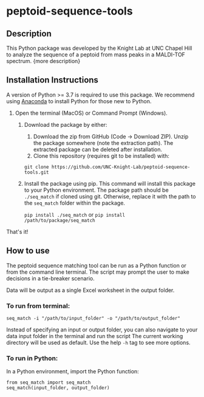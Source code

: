 # peptoid-sequence-tools

## Description
This Python package was developed by the Knight Lab at UNC Chapel Hill to analyze the sequence of a peptoid from mass peaks in a MALDI-TOF spectrum. {more description}

## Installation Instructions
A version of Python >= 3.7 is required to use this package. We recommend using [Anaconda](https://www.anaconda.com) to install Python for those new to Python.
1. Open the terminal (MacOS) or Command Prompt (Windows).
   1. Download the package by either:
      1. Download the zip from GitHub (Code -> Download ZIP). Unzip the package somewhere (note the extraction path). The extracted package can be deleted after installation.
      2. Clone this repository (requires git to be installed) with:
      
      `git clone https://github.com/UNC-Knight-Lab/peptoid-sequence-tools.git`

   2. Install the package using pip. This command will install this package to your Python environment.
       The package path should be `./seq_match` if cloned using git. Otherwise, replace it with the path to the `seq_match` folder within the package.
      
      `pip install ./seq_match`
      or `pip install /path/to/package/seq_match`

That's it!

## How to use
The peptoid sequence matching tool can be run as a Python function or from the command line terminal.
The script may prompt the user to make decisions in a tie-breaker scenario.

Data will be output as a single Excel worksheet in the output folder.

### To run from terminal:
    
    seq_match -i "/path/to/input_folder" -o "/path/to/output_folder"

Instead of specifying an input or output folder, you can also navigate to your data input folder in the terminal and run the script
The current working directory will be used as default.
Use the help `-h` tag to see more options.

### To run in Python:
In a Python environment, import the Python function:

    from seq_match import seq_match
    seq_match(input_folder, output_folder)